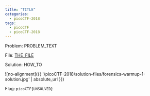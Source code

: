 ```yaml
---
title: "TITLE"
categories:
  - picoCTF-2018
tags:
  - picoCTF
  - picoCTF-2018
---
```


Problem: PROBLEM_TEXT

File: [THE_FILE](https://github.com/Yorzaren/ctf/raw/master/picoCTF-2018/problem-files/FILENAMEHERE "Download file")

Solution: HOW_TO

![no-alignment]({{ '/picoCTF-2018/solution-files/forensics-warmup-1-solution.jpg' | absolute_url }})


Flag: ```picoCTF{UNSOLVED}```